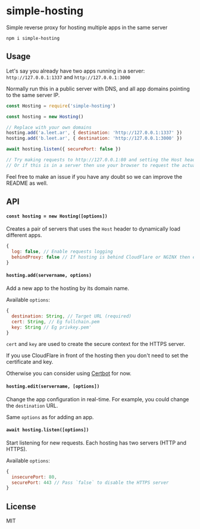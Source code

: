 # simple-hosting

Simple reverse proxy for hosting multiple apps in the same server

```
npm i simple-hosting
```

## Usage

Let's say you already have two apps running in a server: `http://127.0.0.1:1337` and `http://127.0.0.1:3000`

Normally run this in a public server with DNS, and all app domains pointing to the same server IP.

```js
const Hosting = require('simple-hosting')

const hosting = new Hosting()

// Replace with your own domains
hosting.add('a.leet.ar', { destination: 'http://127.0.0.1:1337' })
hosting.add('b.leet.ar', { destination: 'http://127.0.0.1:3000' })

await hosting.listen({ securePort: false })

// Try making requests to http://127.0.0.1:80 and setting the Host header accordingly
// Or if this is in a server then use your browser to request the actual domains
```

Feel free to make an issue if you have any doubt so we can improve the README as well.

## API

#### `const hosting = new Hosting([options])`

Creates a pair of servers that uses the `Host` header to dynamically load different apps.

```js
{
  log: false, // Enable requests logging
  behindProxy: false // If hosting is behind CloudFlare or NGINX then enable this option
}
```

#### `hosting.add(servername, options)`

Add a new app to the hosting by its domain name.

Available `options`:
```js
{
  destination: String, // Target URL (required)
  cert: String, // Eg fullchain.pem
  key: String // Eg privkey.pem'
}
```

`cert` and `key` are used to create the secure context for the HTTPS server.

If you use CloudFlare in front of the hosting then you don't need to set the certificate and key.

Otherwise you can consider using [Certbot](https://certbot.eff.org/instructions?ws=other&os=ubuntufocal) for now.

#### `hosting.edit(servername, [options])`

Change the app configuration in real-time. For example, you could change the `destination` URL.

Same `options` as for adding an app.

#### `await hosting.listen([options])`

Start listening for new requests. Each hosting has two servers (HTTP and HTTPS).

Available `options`:
```js
{
  insecurePort: 80,
  securePort: 443 // Pass `false` to disable the HTTPS server
}
```

## License

MIT
